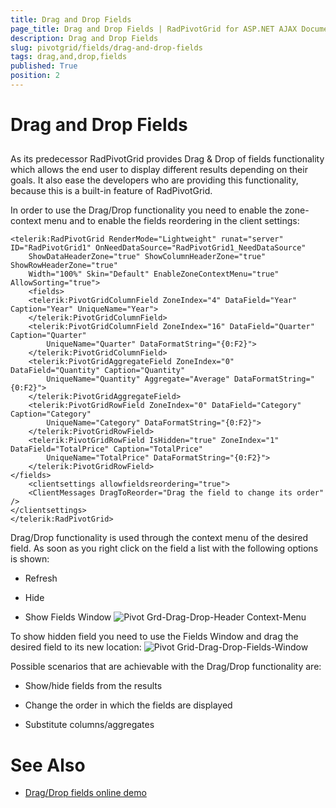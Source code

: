 ```yaml
---
title: Drag and Drop Fields
page_title: Drag and Drop Fields | RadPivotGrid for ASP.NET AJAX Documentation
description: Drag and Drop Fields
slug: pivotgrid/fields/drag-and-drop-fields
tags: drag,and,drop,fields
published: True
position: 2
---
```


# Drag and Drop Fields



## 

As its predecessor RadPivotGrid provides Drag & Drop of fields functionality which allows the end user to display different results depending on their goals. It also ease the developers who are providing this functionality, because this is a built-in feature of RadPivotGrid.

In order to use the Drag/Drop functionality you need to enable the zone-context menu and to enable the fields reordering in the client settings:


````ASPNET
<telerik:RadPivotGrid RenderMode="Lightweight" runat="server" ID="RadPivotGrid1" OnNeedDataSource="RadPivotGrid1_NeedDataSource"
    ShowDataHeaderZone="true" ShowColumnHeaderZone="true" ShowRowHeaderZone="true"
    Width="100%" Skin="Default" EnableZoneContextMenu="true" AllowSorting="true">
    <fields>
    <telerik:PivotGridColumnField ZoneIndex="4" DataField="Year" Caption="Year" UniqueName="Year">
    </telerik:PivotGridColumnField>
    <telerik:PivotGridColumnField ZoneIndex="16" DataField="Quarter" Caption="Quarter"
        UniqueName="Quarter" DataFormatString="{0:F2}">
    </telerik:PivotGridColumnField>
    <telerik:PivotGridAggregateField ZoneIndex="0" DataField="Quantity" Caption="Quantity"
        UniqueName="Quantity" Aggregate="Average" DataFormatString="{0:F2}">
    </telerik:PivotGridAggregateField>
    <telerik:PivotGridRowField ZoneIndex="0" DataField="Category" Caption="Category"
        UniqueName="Category" DataFormatString="{0:F2}">
    </telerik:PivotGridRowField>
    <telerik:PivotGridRowField IsHidden="true" ZoneIndex="1" DataField="TotalPrice" Caption="TotalPrice"
        UniqueName="TotalPrice" DataFormatString="{0:F2}">
    </telerik:PivotGridRowField>
</fields>
    <clientsettings allowfieldsreordering="true">
    <ClientMessages DragToReorder="Drag the field to change its order" />
</clientsettings>
</telerik:RadPivotGrid>
````


Drag/Drop functionality is used through the context menu of the desired field. As soon as you right click on the field a list with the following options is shown:

* Refresh

* Hide

* Show Fields Window
![Pivot Grd-Drag-Drop-Header Context-Menu](images/PivotGrd-Drag-Drop-HeaderContext-Menu.png)

To show hidden field you need to use the Fields Window and drag the desired field to its new location:
![Pivot Grid-Drag-Drop-Fields-Window](images/PivotGrid-Drag-Drop-Fields-Window.png)

Possible scenarios that are achievable with the Drag/Drop functionality are:

* Show/hide fields from the results

* Change the order in which the fields are displayed

* Substitute columns/aggregates

# See Also

 * [Drag/Drop fields online demo](https://demos.telerik.com/aspnet-ajax/PivotGrid/Examples/DragDropFields/DefaultCS.aspx)
